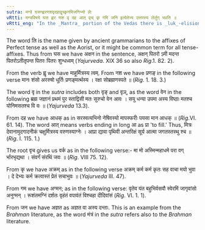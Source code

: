 ```yaml
---
sutra: मन्त्रे घसन्ह्वरणशवृदहाद्वृच्कृगमिजनिभ्यो लेः
vRtti: मन्त्रविषये घस ह्वर णश वृ दह आत् वृच् कृ गमि जनि इत्येतेभ्य उत्तरस्य लेर्लुग् भवति ॥
vRtti_eng: "In the _Mantra_ portion of the Vedas there is _luk_-elision of the sign of the Aorist (& Perfect), after the verbs घस् 'to eat' ह्वर 'to be crooked,' णश 'to destroy' वृ 'to choose,' 'to cover,' दह् 'to burn,' verbs ending in long आ, वृच् 'to avoid,' कृ 'to make,' गमि 'to go' and जनि 'to be produced.'"
---
```

The word लि is the name given by ancient grammarians to the affixes of Perfect tense as well as the Aorist, or it might be common term for all tense-affixes. Thus from घस we have अक्षन in the sentence, अक्षन् पितरो ऽमी मदन्त पितरोऽतीतृपन्त पितरः पितरः शुन्धध्वम् (_Yajurveda_. XIX 36 so also _Rig_.1. 82. 2).

From the verb ह्वृ we have माहूर्मित्रस्य त्वम्. From नश we have प्रणङ् in the following verse मानः शंसो अररुषो धूर्तिः प्रणङ्मर्त्थस्य । रक्षा सोब्रह्मणस्पते ॥ (_Rig_. 1. 18. 3.)

The word वृ in the _sutra_ includes both वृङ् and वृञ्, as the word वेन in the following ब्रह्म जज्ञानं प्रथमं पुर स्ताद्विसी मतः सुरुचो वेन आवः । सयु धन्या उपमा अस्य विष्ठाः मतश्च योनिमसतश्च वि वः ॥ (_Yajurveda_ 13.3).

From दह we have आधक् as in सरस्वत्यभिनो नेषिवस्यो मापस्फरीः पयसा मान आधक् ॥ (_Rig_.VI. 61. 14). The word आत् means verbs ending in long आ as प्रा 'to fill.' Thus, मित्रः देवानामुदगादनीकं चक्षुर्मित्रस्य वरुणस्याग्नेः । आप्रा द्यावा पृथिवी अन्तरिक्षं सूर्य आत्मा जगतस्तस्थु श्च ॥ (_Rig_. I. 115. 1.)

The root वृच gives us वर्क as in the following verse:- मा मो अस्मिन्महाधमे परा वग् र्भारभृद्यथा । संवर्गं संरथिं जवः ॥ (_Rig_. VIII 75. 12).

From कृ we have अक्रम् as in the following verse अक्रम् कर्म कर्म कृतः सह वाचा मयो भुवा । दे देभ्यः कर्म क्रत्वास्तं प्रेतं सचाभुवः ॥ (_Yajurveda_ III. 47).

From गम we have अग्मन; as in the following verse: वृतेव यंत बहुभिर्वसवौ स्वेरमिं जागृवांसो अनुग्मन् । रूशंतमग्निं दर्शतः वृहंतं वपावंतं विश्चहा दीदिवांसं (_Rig_. VI. 1. 1).

From जन we have अज्ञत as अज्ञत वा अस्य दन्ताः. This is an example from the _Brahman_ literature, as the word मंत्रं in the _sutra_ refers also to the _Brahman_ literature.
